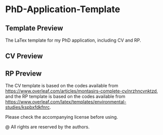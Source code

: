 # PhD-Application-Template

Template Preview
----------

The LaTex template for my PhD application, including CV and RP.

CV Preview
----------

RP Preview
----------

The CV template is based on the codes available from https://www.overleaf.com/articles/montasirs-complete-cv/nrzhncvnktzd, and the RP template is based on the codes available from https://www.overleaf.com/latex/templates/environmental-studies/kspbxfdkfnrc.

Please check the accompanying license before using.

@ All rights are reserved by the authors.
